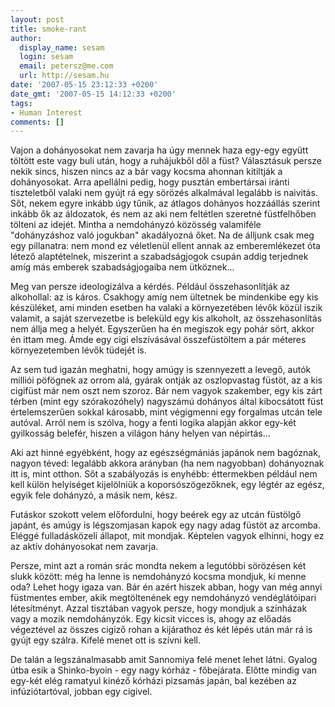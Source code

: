 ```yaml
---
layout: post
title: smoke-rant
author:
  display_name: sesam
  login: sesam
  email: petersz@me.com
  url: http://sesam.hu
date: '2007-05-15 23:12:33 +0200'
date_gmt: '2007-05-15 14:12:33 +0200'
tags:
- Human Interest
comments: []
---
```


Vajon a dohányosokat nem zavarja ha úgy mennek haza egy-egy együtt töltött este vagy buli után, hogy a ruhájukből dől a füst? Választásuk persze nekik sincs, hiszen nincs az a bár vagy kocsma ahonnan kitiltják a dohányosokat. Arra apellálni pedig, hogy pusztán embertársai iránti tiszteletből valaki nem gyújt rá egy sörözés alkalmával legalább is naivitás. Sőt, nekem egyre inkább úgy tűnik, az átlagos dohányos hozzáállás szerint inkább ők az áldozatok, és nem az aki nem feltétlen szeretné füstfelhőben tölteni az idejét. Mintha a nemdohányzó közösség valamiféle "dohányzáshoz való jogukban" akadályozná őket. Na de álljunk csak meg egy pillanatra: nem mond ez véletlenül ellent annak az emberemlékezet óta létező alaptételnek, miszerint a szabadságjogok csupán addig terjednek amíg más emberek szabadságjogaiba nem ütköznek...

Meg van persze ideologizálva a kérdés. Például összehasonlítják az alkohollal: az is káros. Csakhogy amíg nem ültetnek be mindenkibe egy kis készüléket, ami minden esetben ha valaki a környezetében lévők közül iszik valamit, a saját szervezetbe is beleküld egy kis alkoholt, az összehasonlítás nem állja meg a helyét. Egyszerűen ha én megiszok egy pohár sört, akkor én ittam meg. Ámde egy cigi elszívásával összefüstöltem a pár méteres környezetemben lévők tüdejét is.

Az sem tud igazán meghatni, hogy amúgy is szennyezett a levegő, autók milliói pöfögnek az orrom alá, gyárak ontják az oszlopvastag füstöt, az a kis cigifüst már nem oszt nem szoroz. Bár nem vagyok szakember, egy kis zárt térben (mint egy szórakozóhely) nagyszámú dohányos által kibocsátott füst értelemszerűen sokkal károsabb, mint végigmenni egy forgalmas utcán tele autóval. Arról nem is szólva, hogy a fenti logika alapján akkor egy-két gyilkosság belefér, hiszen a világon hány helyen van népirtás...

Aki azt hinné egyébként, hogy az egészségmániás japánok nem bagóznak, nagyon téved: legalább akkora arányban (ha nem nagyobban) dohányoznak itt is, mint otthon. Sőt a szabályozás is enyhébb: éttermekben például nem kell külön helyiséget kijelölniük a koporsószögezőknek, egy légtér az egész, egyik fele dohányzó, a másik nem, kész.

Futáskor szokott velem előfordulni, hogy beérek egy az utcán füstölgő japánt, és amúgy is légszomjasan kapok egy nagy adag füstöt az arcomba. Eléggé fulladásközeli állapot, mit mondjak. Képtelen vagyok elhinni, hogy ez az aktív dohányosokat nem zavarja.

Persze, mint azt a román srác mondta nekem a legutóbbi sörözésen két slukk között: még ha lenne is nemdohányzó kocsma mondjuk, ki menne oda? Lehet hogy igaza van. Bár én azért hiszek abban, hogy van még annyi füstmentes ember, akik megtöltenének egy nemdohányzó vendéglátóipari létesítményt. Azzal tisztában vagyok persze, hogy mondjuk a színházak vagy a mozik nemdohányzók. Egy kicsit vicces is, ahogy az előadás végeztével az összes cigiző rohan a kijárathoz és két lépés után már rá is gyújt egy szálra. Kifelé menet ott is szívni kell.

De talán a legszánalmasabb amit Sannomiya felé menet lehet látni. Gyalog útba esik a Shinko-byoin - egy nagy kórház - főbejárata. Előtte mindig van egy-két elég ramatyul kinéző kórházi pizsamás japán, bal kezében az infúziótartóval, jobban egy cigivel.

